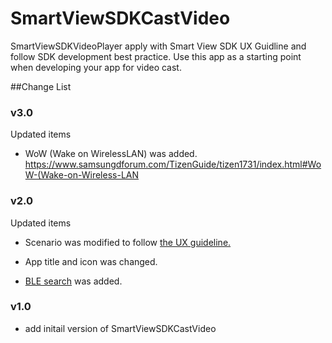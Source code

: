 # SmartViewSDKCastVideo
SmartViewSDKVideoPlayer apply with Smart View SDK UX Guidline and follow SDK development best practice. Use this app as a starting point when developing your app for video cast.

##Change List

### v3.0
Updated items

  - WoW (Wake on WirelessLAN) was added. 
  https://www.samsungdforum.com/TizenGuide/tizen1731/index.html#WoW-(Wake-on-Wireless-LAN

  
### v2.0
Updated items

  - Scenario was modified to follow [the UX guideline.](https://www.samsungdforum.com/TizenUxGuide/07/07_Smart_View_enabled_Apps_(for_Samsung_Smart_View_SDK).html)

  - App title and icon was changed.

  - [BLE search](https://www.samsungdforum.com/TizenGuide/tizen3701/index.html#Class-BLESearchProvider) was added.


### v1.0
  - add initail version of SmartViewSDKCastVideo

